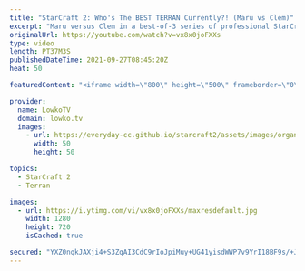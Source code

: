 ```yaml
---
title: "StarCraft 2: Who's The BEST TERRAN Currently?! (Maru vs Clem)"
excerpt: "Maru versus Clem in a best-of-3 series of professional StarCraft 2. Maru is the best Terran player from South Korea, and Clem is the best Terran player outside of South Korea... But who's the best?  Support my work on Patreon: http://www.patreon.com/lowkotv Become a YouTube member: https://lowko.tv/join"
originalUrl: https://youtube.com/watch?v=vx8x0joFXXs
type: video
length: PT37M3S
publishedDateTime: 2021-09-27T08:45:20Z
heat: 50

featuredContent: "<iframe width=\"800\" height=\"500\" frameborder=\"0\" src=\"https://www.youtube.com/embed/vx8x0joFXXs\" allow=\"accelerometer; autoplay; encrypted-media; gyroscope; picture-in-picture\" allowfullscreen></iframe>"

provider:
  name: LowkoTV
  domain: lowko.tv
  images:
    - url: https://everyday-cc.github.io/starcraft2/assets/images/organizations/lowko.tv-50x50.jpg
      width: 50
      height: 50

topics:
  - StarCraft 2
  - Terran

images:
  - url: https://i.ytimg.com/vi/vx8x0joFXXs/maxresdefault.jpg
    width: 1280
    height: 720
    isCached: true

secured: "YXZ0nqkJAXji4+S3ZqAI3CdC9rIoJpiMuy+UG41yisdWWP7v9YrI18BF9s/+Jaevp5yFdzcVP6zE9igQ86LgPdSaAAEWrw5zXXLNlyDyUj20JFnguYqcCYeQkDXdTdkZZSfchO5kRvv3KtUliZFFi4n6x8mnYVphs+kqaw7eIgYlEuXxEemXywEySqpXq9s1qGuAG1QwgRiYYGPCirmtl0SQoxHEzCTm4Wfe0Y8/I+SafLCLWny4VmYjoaDlIVI1CwRB/Jat15oQQanLWQnAADQkxjYPPwJxSD9fOUU/4nP8uzFK2WjwPikxfH1SeaEfMTce68WrkOvdkl+WUxggmf+8fqKRjuYMhffm9XCOI1lTOhSWZlmuJoxPO8pfXErsoFw205sSzW7c6Nd7DQj+gbu3/M4rwUp0q8jwgeE0rrs=;yY9AE4AkLJ/i1UTdZ/BeCA=="
---
```


